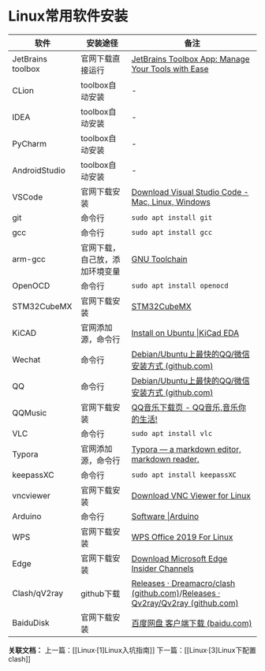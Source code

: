 # Linux常用软件安装

| 软件              | 安装途径                       | 备注                                                         |
| ----------------- | ------------------------------ | ------------------------------------------------------------ |
| JetBrains toolbox | 官网下载直接运行               | [JetBrains Toolbox App: Manage Your Tools with Ease](https://www.jetbrains.com/toolbox-app/) |
| CLion             | toolbox自动安装                | -                                                            |
| IDEA              | toolbox自动安装                | -                                                            |
| PyCharm           | toolbox自动安装                | -                                                            |
| AndroidStudio     | toolbox自动安装                | -                                                            |
| VSCode            | 官网下载安装                   | [Download Visual Studio Code - Mac, Linux, Windows](https://code.visualstudio.com/Download) |
| git               | 命令行                         | `sudo apt install git`                                       |
| gcc               | 命令行                         | `sudo apt install gcc`                                       |
| arm-gcc           | 官网下载，自己放，添加环境变量 | [GNU Toolchain](https://developer.arm.com/tools-and-software/open-source-software/developer-tools/gnu-toolchain/gnu-rm/downloads) |
| OpenOCD           | 命令行                         | `sudo apt install openocd`                                   |
| STM32CubeMX       | 官网下载安装                   | [STM32CubeMX](https://www.st.com/zh/development-tools/stm32cubemx.html) |
| KiCAD             | 官网添加源，命令行             | [Install on Ubuntu \|KiCad EDA](https://www.kicad.org/download/ubuntu/) |
| Wechat            | 命令行                         | [Debian/Ubuntu上最快的QQ/微信安装方式 (github.com)](https://github.com/zq1997/deepin-wine) |
| QQ                | 命令行                         | [Debian/Ubuntu上最快的QQ/微信安装方式 (github.com)](https://github.com/zq1997/deepin-wine) |
| QQMusic           | 官网下载安装                   | [QQ音乐下载页 - QQ音乐,音乐你的生活!](https://y.qq.com/download/download.html) |
| VLC               | 命令行                         | `sudo apt install vlc`                                       |
| Typora            | 官网添加源，命令行             | [Typora — a markdown editor, markdown reader.](https://www.typora.io/#linux) |
| keepassXC         | 命令行                         | `sudo apt install keepassXC`                                 |
| vncviewer         | 官网下载安装                   | [Download VNC Viewer for Linux](https://www.realvnc.com/en/connect/download/viewer/linux/) |
| Arduino           | 命令行                         | [Software \|Arduino](https://www.arduino.cc/en/software)     |
| WPS               | 官网下载安装                   | [WPS Office 2019 For Linux](https://linux.wps.cn/)           |
| Edge              | 官网下载安装                   | [Download Microsoft Edge Insider Channels](https://www.microsoftedgeinsider.com/en-us/download/) |
| Clash/qV2ray      | github下载                     | [Releases · Dreamacro/clash (github.com)](https://github.com/Dreamacro/clash/releases)/[Releases · Qv2ray/Qv2ray (github.com)](https://github.com/Qv2ray/Qv2ray/releases) |
| BaiduDisk         | 官网下载安装                   | [百度网盘 客户端下载 (baidu.com)](http://pan.baidu.com/download) |


**关联文档：**
上一篇：[[Linux·[1]Linux入坑指南]]
下一篇：[[Linux·[3]Linux下配置clash]]
